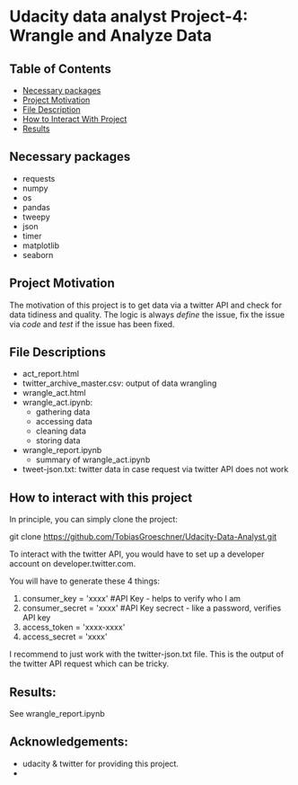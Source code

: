 # Udacity data analyst Project-4: Wrangle and Analyze Data


## Table of Contents
 * [Necessary packages](#necessary-packages)
 * [Project Motivation](#project-motivation)
 * [File Description](#file-description)
 * [How to Interact With Project](#how-to-interact-with-project)
 * [Results](#results)

## Necessary packages

- requests
- numpy 
- os
- pandas
- tweepy
- json
- timer
- matplotlib
- seaborn

## Project Motivation

The motivation of this project is to get data via a twitter API and check for data tidiness and quality. The logic is always *define* the issue, fix the issue via *code* and *test* if the issue has been fixed. 

## File Descriptions

- act_report.html
- twitter_archive_master.csv: output of data wrangling
- wrangle_act.html
- wrangle_act.ipynb: 
    - gathering data
    - accessing data
    - cleaning data
    - storing data
- wrangle_report.ipynb
    - summary of wrangle_act.ipynb
- tweet-json.txt: twitter data in case request via twitter API does not work

## How to interact with this project

In principle, you can simply clone the project:

git clone https://github.com/TobiasGroeschner/Udacity-Data-Analyst.git

To interact with the twitter API, you would have to set up a developer account on developer.twitter.com.

You will have to generate these 4 things:

1. consumer_key = 'xxxx' #API Key - helps to verify who I am
2. consumer_secret = 'xxxx' #API Key secrect - like a password, verifies API key
3. access_token = 'xxxx-xxxx' 
4. access_secret = 'xxxx'

I recommend to just work with the twitter-json.txt file. This is the output of the twitter API request which can be tricky.

## Results: 

See wrangle_report.ipynb

## Acknowledgements:
- udacity & twitter for providing this project.
- 